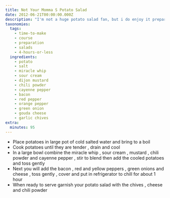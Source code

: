```yaml
---
title: Not Your Momma S Potato Salad
date: 2012-06-21T00:00:00.000Z
description: "I'm not a huge potato salad fan, but i do enjoy it prepared this way.  it's like a fully loaded baked potato in salad form.\r\n\r\ncooking time included chilling time. \r\n\r\ni hope you will enjoy this tasty salad."
taxonomies:
  tags:
    - time-to-make
    - course
    - preparation
    - salads
    - 4-hours-or-less
  ingredients:
    - potato
    - salt
    - miracle whip
    - sour cream
    - dijon mustard
    - chili powder
    - cayenne pepper
    - bacon
    - red pepper
    - orange pepper
    - green onion
    - gouda cheese
    - garlic chives
extra:
  minutes: 95
---
```

 - Place potatoes in large pot of cold salted water and bring to a boil
 - Cook potatoes until they are tender , drain and cool
 - In a large bowl combine the miracle whip , sour cream , mustard , chili powder and cayenne pepper , stir to blend then add the cooled potatoes and toss gently
 - Next you will add the bacon , red and yellow peppers , green onions and cheese , toss gently , cover and put in refrigerator to chill for about 1 hour
 - When ready to serve garnish your potato salad with the chives , cheese and chili powder
